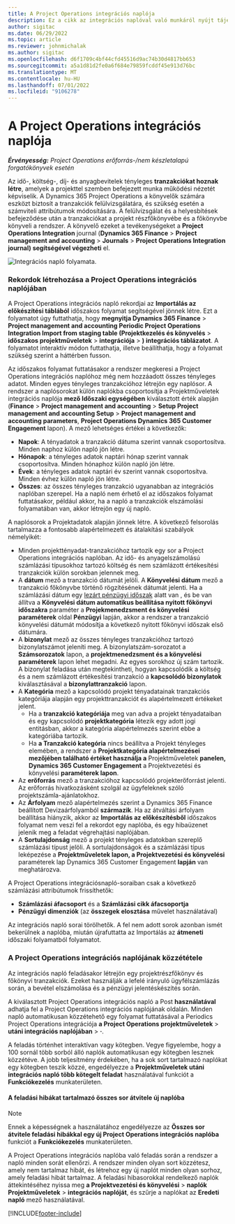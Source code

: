```yaml
---
title: A Project Operations integrációs naplója
description: Ez a cikk az integrációs naplóval való munkáról nyújt tájékoztatást a Project Operationsben.
author: sigitac
ms.date: 06/29/2022
ms.topic: article
ms.reviewer: johnmichalak
ms.author: sigitac
ms.openlocfilehash: d6f1709c4bf44cfd45516d9ac74b30d4817bb653
ms.sourcegitcommit: a5a1d81d2fe0a6f684e79859fcddf45e913d76bc
ms.translationtype: MT
ms.contentlocale: hu-HU
ms.lasthandoff: 07/01/2022
ms.locfileid: "9106278"
---
```

# <a name="integration-journal-in-project-operations"></a>A Project Operations integrációs naplója

_**Érvényesség:** Project Operations erőforrás-/nem készletalapú forgatókönyvek esetén_

Az idő-, költség-, díj- és anyagbevitelek tényleges **tranzakciókat hoznak létre**, amelyek a projekttel szemben befejezett munka működési nézetét képviselik. A Dynamics 365 Project Operations a könyvelők számára eszközt biztosít a tranzakciók felülvizsgálatára, és szükség esetén a számviteli attribútumok módosítására. A felülvizsgálat és a helyesbítések befejeződése után a tranzakciókat a projekt részfőkönyvébe és a főkönyvbe könyveli a rendszer. A könyvelő ezeket a tevékenységeket a **Project Operations Integration** journal (**Dynamics 365 Finance** > **Project management and accounting** > **Journals** > **Project Operations Integration journal) segítségével végezheti** el.

![Integrációs napló folyamata.](./media/IntegrationJournal.png)

### <a name="create-records-in-the-project-operations-integration-journal"></a>Rekordok létrehozása a Project Operations integrációs naplójában

A Project Operations integrációs napló rekordjai az **Importálás az előkészítési táblából** időszakos folyamat segítségével jönnek létre. Ezt a folyamatot úgy futtathatja, hogy **megnyitja Dynamics 365 Finance** > **Project management and accounting Periodic Project Operations Integration Import from staging table (Projektkezelés és könyvelés** > **időszakos projektműveletek** > **integrációja** > **) integrációs táblázatot**. A folyamatot interaktív módon futtathatja, illetve beállíthatja, hogy a folyamat szükség szerint a háttérben fusson.

Az időszakos folyamat futtatásakor a rendszer megkeresi a Project Operations integrációs naplóhoz még nem hozzáadott összes tényleges adatot. Minden egyes tényleges tranzakcióhoz létrejön egy naplósor.
A rendszer a naplósorokat külön naplókba csoportosítja a Projektműveletek integrációs naplója **mező Időszaki egységében** kiválasztott érték alapján (**Finance** > **Project management and accounting** > **Setup Project management and accounting Setup** > **Project management and accounting parameters**, **Project Operations Dynamics 365 Customer Engagement** lapon). A mező lehetséges értékei a következők:

  - **Napok**: A tényadatok a tranzakció dátuma szerint vannak csoportosítva. Minden naphoz külön napló jön létre.
  - **Hónapok**: a tényleges adatok naptári hónap szerint vannak csoportosítva. Minden hónaphoz külön napló jön létre.
  - **Évek**: a tényleges adatok naptári év szerint vannak csoportosítva. Minden évhez külön napló jön létre.
  - **Összes**: az összes tényleges tranzakció ugyanabban az integrációs naplóban szerepel. Ha a napló nem érhető el az időszakos folyamat futtatásakor, például akkor, ha a napló a tranzakciók elszámolási folyamatában van, akkor létrejön egy új napló.

A naplósorok a Projektadatok alapján jönnek létre. A következő felsorolás tartalmazza a fontosabb alapértelmezett és átalakítási szabályok némelyikét:

  - Minden projekttényadat-tranzakcióhoz tartozik egy sor a Project Operations integrációs naplóban. Az idő- és anyagelszámolású számlázási típusokhoz tartozó költség és nem számlázott értékesítési tranzakciók külön sorokban jelennek meg.
  - A **dátum** mező a tranzakció dátumát jelöli. A **Könyvelési dátum** mező a tranzakció főkönyvbe történő rögzítésének dátumát jelenti. Ha a számlázási dátum egy [lezárt pénzügyi időszak](/dynamics365/finance/general-ledger/close-general-ledger-at-period-end) alatt van , és be van állítva a **Könyvelési dátum automatikus beállítása nyitott főkönyvi időszakra** paraméter a **Projekmenedzsment és könyvelési paraméterek** oldal **Pénzügyi** lapján, akkor a rendszer a tranzakció könyvelési dátumát módosítja a következő nyitott főkönyvi időszak első dátumára.
  - A **bizonylat** mező az összes tényleges tranzakcióhoz tartozó bizonylatszámot jeleníti meg. A bizonylatszám-sorozatot a **Számsorozatok** lapon, a **projektmenedzsment és a könyvelési paraméterek** lapon lehet megadni. Az egyes sorokhoz új szám tartozik. A bizonylat feladása után megtekintheti, hogyan kapcsolódik a költség és a nem számlázott értékesítési tranzakció a **kapcsolódó bizonylatok** kiválasztásával a **bizonylattranzakció** lapon.
  - A **Kategória** mező a kapcsolódó projekt tényadatainak tranzakciós kategóriája alapján egy projekttranzakciót és alapértelmezett értékeket jelent.
    - Ha a **tranzakció kategóriája** meg van adva a projekt tényadataiban és egy kapcsolódó **projektkategória** létezik egy adott jogi entitásban, akkor a kategória alapértelmezés szerint ebbe a kategóriába tartozik.
    - Ha **a Tranzakció kategória** nincs beállítva a Projekt tényleges elemében, a rendszer a **Projektkategória alapértelmezései mezőjében található értéket használja a** Projektműveletek **panelen, Dynamics 365 Customer Engagement** a Projektvezetési és könyvelési **paraméterek lapon**.
  - Az **erőforrás** mező a tranzakcióhoz kapcsolódó projekterőforrást jelenti. Az erőforrás hivatkozásként szolgál az ügyfeleknek szóló projektszámla-ajánlatokhoz.
  - Az **Árfolyam** mező alapértelmezés szerint a Dynamics 365 Finance beállított Devizaárfolyamból **származik**. Ha az átváltási árfolyam beállítása hiányzik, akkor az **Importálás az előkészítésből** időszakos folyamat nem veszi fel a rekordot egy naplóba, és egy hibaüzenet jelenik meg a feladat végrehajtási naplójában.
  - A **Sortulajdonság** mező a projekt tényleges adatokban szereplő számlázási típust jelöli. A sortulajdonságok és a számlázási típus leképezése a **Projektműveletek lapon, a Projektvezetési és könyvelési** paraméterek lap Dynamics 365 Customer Engagement **lapján** van meghatározva.

A Project Operations integrációsnapló-soraiban csak a következő számlázási attribútumok frissíthetők:

- **Számlázási áfacsoport** és a **Számlázási cikk áfacsoportja**
- **Pénzügyi dimenziók** (az **összegek elosztása** művelet használatával)

Az integrációs napló sorai törölhetők. A fel nem adott sorok azonban ismét bekerülnek a naplóba, miután újrafuttatta az Importálás az **átmeneti** időszaki folyamatból folyamatot.

### <a name="post-the-project-operations-integration-journal"></a>A Project Operations integrációs naplójának közzététele

Az integrációs napló feladásakor létrejön egy projektrészfőkönyv és főkönyvi tranzakciók. Ezeket használják a lefelé irányuló ügyfélszámlázás során, a bevétel elszámolása és a pénzügyi jelentéskészítés során.

A kiválasztott Project Operations integrációs napló a Post **használatával** adhatja fel a Project Operations integrációs naplójának oldalán. Minden napló automatikusan közzétehető egy folyamat futtatásával a Periodics Project Operations integrációja **a Project Operations projektműveletek** > **utáni integrációs naplójában** > **·**.

A feladás történhet interaktívan vagy kötegben. Vegye figyelembe, hogy a 100 sornál több sorból álló naplók automatikusan egy kötegben lesznek közzétéve. A jobb teljesítmény érdekében, ha a sok sort tartalmazó naplókat egy kötegben teszik közzé, engedélyezze a **Projektműveletek utáni integrációs napló több kötegelt feladat** használatával funkciót a **Funkciókezelés** munkaterületen. 

#### <a name="transfer-all-lines-that-have-posting-errors-to-a-new-journal"></a>A feladási hibákat tartalmazó összes sor átvitele új naplóba

> [!NOTE]
> Ennek a képességnek a használatához engedélyezze az **Összes sor átvitele feladási hibákkal egy új Project Operations integrációs naplóba** funkciót a **Funkciókezelés** munkaterületen.

A Project Operations integrációs naplóba való feladás során a rendszer a napló minden sorát ellenőrzi. A rendszer minden olyan sort közzétesz, amely nem tartalmaz hibát, és létrehoz egy új naplót minden olyan sorhoz, amely feladási hibát tartalmaz. A feladási hibasorokkal rendelkező naplók áttekintéséhez nyissa meg **a Projektvezetési és könyvelési** > **naplók Projektműveletek** > **integrációs naplóját**, és szűrje a naplókat az **Eredeti napló** mező használatával.

[!INCLUDE[footer-include](../includes/footer-banner.md)]
